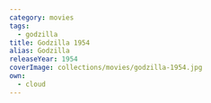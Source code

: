 ```yaml
---
category: movies
tags:
  - godzilla
title: Godzilla 1954
alias: Godzilla
releaseYear: 1954
coverImage: collections/movies/godzilla-1954.jpg
own:
  - cloud
---
```


